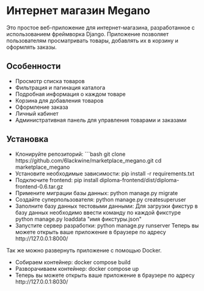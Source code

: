 <h1>Интернет магазин Megano</h1>
<div>
  Это простое веб-приложение для интернет-магазина, разработанное с использованием фреймворка Django. Приложение позволяет пользователям просматривать товары, добавлять их в корзину и оформлять заказы.
</div>
<h2>Особенности</h2>
<ul><li>Просмотр списка товаров</li>
<li>Фильтрация и пагинация каталога</li>
<li>Подробная информация о каждом товаре</li>
<li>Корзина для добавления товаров</li>
<li>Оформление заказа</li>
<li>Личный кабинет</li>
<li>Административная панель для управления товарами и заказами</li>
</ul>
<h2>Установка</h2>
<ul>
  <li>Клонируйте репозиторий:
   ```bash
   git clone https://github.com/6lackwine/marketplace_megano.git
   cd marketplace_megano</li>
  <li>Установите необходимые зависимости: pip install -r requirements.txt</li>
  <li>Подключите frontend: pip install diploma-frontend/dist/diploma-frontend-0.6.tar.gz</li>
  <li>Примените миграции базы данных: python manage.py migrate</li>
  <li>Создайте суперпользователя: python manage.py createsuperuser</li>
  <li>Заполните базу данных тестовыми данными: Для загрузки фикстур в базу данных необходимо ввести команду по каждой фикстуре python manage.py loaddata "имя фикстуры.json"</li>
  <li>Запустите сервер разработки:
python manage.py runserver
Теперь вы можете открыть ваше приложение в браузере по адресу
http://127.0.0.1:8000/</li>
</ul>
Так же можно развернуть приложение с помощью Docker.
<ul>
  <li>Собираем контейнер: docker compose build</li>
  <li>Разворачиваем контейнер: docker compose up</li>
  <li>Теперь вы можете открыть ваше приложение в браузере по адресу
http://127.0.0.1:8030/</li>
</ul>
